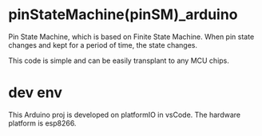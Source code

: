 # pinStateMachine(pinSM)_arduino
Pin State Machine, which is based on Finite State Machine. When pin state changes and kept for a period of time, the state changes.

This code is simple and can be easily transplant to any MCU chips.

# dev env
This Arduino proj is developed on platformIO in vsCode. The hardware platform is esp8266.


